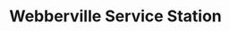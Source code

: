 ---
title: "Webberville Service Station"
url: /webberville/webberville-service-station/
shop: Lebensmittel
---